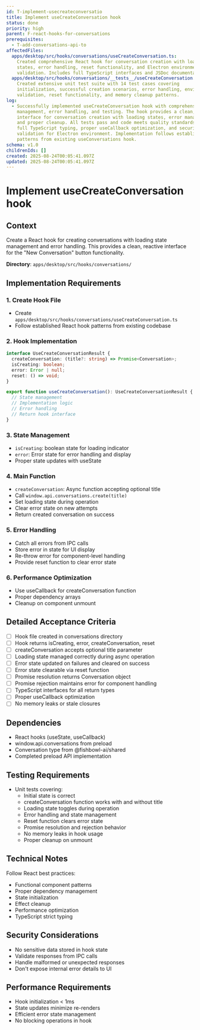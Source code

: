 ```yaml
---
id: T-implement-usecreateconversatio
title: Implement useCreateConversation hook
status: done
priority: high
parent: F-react-hooks-for-conversations
prerequisites:
  - T-add-conversations-api-to
affectedFiles:
  apps/desktop/src/hooks/conversations/useCreateConversation.ts:
    Created comprehensive React hook for conversation creation with loading
    states, error handling, reset functionality, and Electron environment
    validation. Includes full TypeScript interfaces and JSDoc documentation.
  apps/desktop/src/hooks/conversations/__tests__/useCreateConversation.test.tsx:
    Created extensive unit test suite with 14 test cases covering
    initialization, successful creation scenarios, error handling, environment
    validation, reset functionality, and memory cleanup patterns.
log:
  - Successfully implemented useCreateConversation hook with comprehensive state
    management, error handling, and testing. The hook provides a clean, reactive
    interface for conversation creation with loading states, error management,
    and proper cleanup. All tests pass and code meets quality standards with
    full TypeScript typing, proper useCallback optimization, and security
    validation for Electron environment. Implementation follows established
    patterns from existing useConversations hook.
schema: v1.0
childrenIds: []
created: 2025-08-24T00:05:41.097Z
updated: 2025-08-24T00:05:41.097Z
---
```


# Implement useCreateConversation hook

## Context

Create a React hook for creating conversations with loading state management and error handling. This provides a clean, reactive interface for the "New Conversation" button functionality.

**Directory**: `apps/desktop/src/hooks/conversations/`

## Implementation Requirements

### 1. Create Hook File

- Create `apps/desktop/src/hooks/conversations/useCreateConversation.ts`
- Follow established React hook patterns from existing codebase

### 2. Hook Implementation

```typescript
interface UseCreateConversationResult {
  createConversation: (title?: string) => Promise<Conversation>;
  isCreating: boolean;
  error: Error | null;
  reset: () => void;
}

export function useCreateConversation(): UseCreateConversationResult {
  // State management
  // Implementation logic
  // Error handling
  // Return hook interface
}
```

### 3. State Management

- `isCreating`: boolean state for loading indicator
- `error`: Error state for error handling and display
- Proper state updates with useState

### 4. Main Function

- `createConversation`: Async function accepting optional title
- Call `window.api.conversations.create(title)`
- Set loading state during operation
- Clear error state on new attempts
- Return created conversation on success

### 5. Error Handling

- Catch all errors from IPC calls
- Store error in state for UI display
- Re-throw error for component-level handling
- Provide reset function to clear error state

### 6. Performance Optimization

- Use useCallback for createConversation function
- Proper dependency arrays
- Cleanup on component unmount

## Detailed Acceptance Criteria

- [ ] Hook file created in conversations directory
- [ ] Hook returns isCreating, error, createConversation, reset
- [ ] createConversation accepts optional title parameter
- [ ] Loading state managed correctly during async operation
- [ ] Error state updated on failures and cleared on success
- [ ] Error state clearable via reset function
- [ ] Promise resolution returns Conversation object
- [ ] Promise rejection maintains error for component handling
- [ ] TypeScript interfaces for all return types
- [ ] Proper useCallback optimization
- [ ] No memory leaks or stale closures

## Dependencies

- React hooks (useState, useCallback)
- window.api.conversations from preload
- Conversation type from @fishbowl-ai/shared
- Completed preload API implementation

## Testing Requirements

- Unit tests covering:
  - Initial state is correct
  - createConversation function works with and without title
  - Loading state toggles during operation
  - Error handling and state management
  - Reset function clears error state
  - Promise resolution and rejection behavior
  - No memory leaks in hook usage
  - Proper cleanup on unmount

## Technical Notes

Follow React best practices:

- Functional component patterns
- Proper dependency management
- State initialization
- Effect cleanup
- Performance optimization
- TypeScript strict typing

## Security Considerations

- No sensitive data stored in hook state
- Validate responses from IPC calls
- Handle malformed or unexpected responses
- Don't expose internal error details to UI

## Performance Requirements

- Hook initialization < 1ms
- State updates minimize re-renders
- Efficient error state management
- No blocking operations in hook
